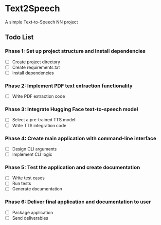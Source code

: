 # Text2Speech
A simple Text-to-Speech NN project

## Todo List

### Phase 1: Set up project structure and install dependencies
- [ ] Create project directory
- [ ] Create requirements.txt
- [ ] Install dependencies

### Phase 2: Implement PDF text extraction functionality
- [ ] Write PDF extraction code

### Phase 3: Integrate Hugging Face text-to-speech model
- [ ] Select a pre-trained TTS model
- [ ] Write TTS integration code

### Phase 4: Create main application with command-line interface
- [ ] Design CLI arguments
- [ ] Implement CLI logic

### Phase 5: Test the application and create documentation
- [ ] Write test cases
- [ ] Run tests
- [ ] Generate documentation

### Phase 6: Deliver final application and documentation to user
- [ ] Package application
- [ ] Send deliverables
